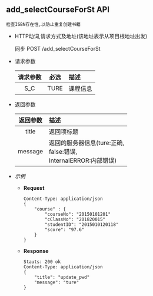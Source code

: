 ## add_selectCourseForSt API

    检查ISBN存在性,以防止重复创建书籍

- HTTP动词,请求方式及地址(该地址表示从项目根地址出发)
 
    同步 POST /add_selectCourseForSt

- 请求参数
 
    |请求参数|必选|描述|
    |:-------:|:---:|:-----|
    |S_C|TURE|课程信息|

- 返回参数
 
    |返回参数|描述|
    |:-------:|:-----|
    |title|返回项标题|
    |message|返回的服务器信息(ture:正确,<br>false:错误,<br>InternalERROR:内部错误)|

- *示例*
    - **Request**
        ~~~
        Content-Type: application/json
        {
            "course" : {
                "courseNo": "20150101201"
                "cClassNo": "201820015"
                "studentID": "2015010120118"
                "score": "97.6"
            }
        }
        ~~~
    - **Response**
        ~~~
        Stauts: 200 ok
        Content-Type: application/json
        {
            "title": "update_pwd"
            "message": "ture"
        }
        ~~~